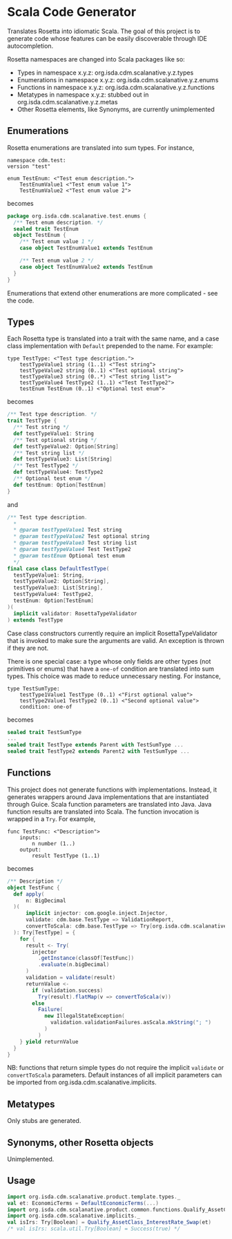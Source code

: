 # Scala Code Generator
Translates Rosetta into idiomatic Scala. The goal of this project is to
generate code whose features can be easily discoverable through IDE
autocompletion.

Rosetta namespaces are changed into Scala packages like so:
* Types in namespace x.y.z: org.isda.cdm.scalanative.y.z.types
* Enumerations in namespace x.y.z: org.isda.cdm.scalanative.y.z.enums
* Functions in namespace x.y.z: org.isda.cdm.scalanative.y.z.functions
* Metatypes in namespace x.y.z: stubbed out in org.isda.cdm.scalanative.y.z.metas
* Other Rosetta elements, like Synonyms, are currently unimplemented

## Enumerations
Rosetta enumerations are translated into sum types. For instance,
```rosetta
namespace cdm.test:
version "test"

enum TestEnum: <"Test enum description.">
    TestEnumValue1 <"Test enum value 1">
    TestEnumValue2 <"Test enum value 2">
```
becomes
```scala
package org.isda.cdm.scalanative.test.enums {
  /** Test enum description. */
  sealed trait TestEnum
  object TestEnum {
    /** Test enum value 1 */
    case object TestEnumValue1 extends TestEnum

    /** Test enum value 2 */
    case object TestEnumValue2 extends TestEnum
  }
}
```
Enumerations that extend other enumerations are more complicated - see the
code.

## Types
Each Rosetta type is translated into a trait with the same name, and a
case class implementation with `Default` prepended to the name. For example:
```rosetta
type TestType: <"Test type description.">
    testTypeValue1 string (1..1) <"Test string">
    testTypeValue2 string (0..1) <"Test optional string">
    testTypeValue3 string (0..*) <"Test string list">
    testTypeValue4 TestType2 (1..1) <"Test TestType2">
    testEnum TestEnum (0..1) <"Optional test enum">
```
becomes
```scala
/** Test type description. */
trait TestType {
  /** Test string */
  def testTypeValue1: String
  /** Test optional string */
  def testTypeValue2: Option[String]
  /** Test string list */
  def testTypeValue3: List[String]
  /** Test TestType2 */
  def testTypeValue4: TestType2
  /** Optional test enum */
  def testEnum: Option[TestEnum]
}
```
and
```scala
/** Test type description.
  *
  * @param testTypeValue1 Test string
  * @param testTypeValue2 Test optional string
  * @param testTypeValue3 Test string list
  * @param testTypeValue4 Test TestType2
  * @param testEnum Optional test enum
  */
final case class DefaultTestType(
  testTypeValue1: String,
  testTypeValue2: Option[String],
  testTypeValue3: List[String],
  testTypeValue4: TestType2,
  testEnum: Option[TestEnum]
)(
  implicit validator: RosettaTypeValidator
) extends TestType
```
Case class constructors currently require an implicit RosettaTypeValidator
that is invoked to make sure the arguments are valid. An exception is
thrown if they are not.

There is one special case: a type whose only fields are other types (not
primitives or enums) that have a `one-of` condition are translated into
sum types. This choice was made to reduce unnecessary nesting. For instance,
```rosetta
type TestSumType:
    testType1Value1 TestType (0..1) <"First optional value">
    testType2Value1 TestType2 (0..1) <"Second optional value">
    condition: one-of
```
becomes
```scala
sealed trait TestSumType
...
sealed trait TestType extends Parent with TestSumType ...
sealed trait TestType2 extends Parent2 with TestSumType ...
```

## Functions
This project does not generate functions with implementations. Instead,
it generates wrappers around Java implementations that are instantiated
through Guice. Scala function parameters are translated into Java. Java
function results are translated into Scala. The function invocation is
wrapped in a `Try`. For example,
```rosetta
func TestFunc: <"Description">
    inputs:
        n number (1..)
    output:
        result TestType (1..1)
```
becomes
```scala
/** Description */
object TestFunc {
  def apply(
      n: BigDecimal
  )(
      implicit injector: com.google.inject.Injector,
      validate: cdm.base.TestType => ValidationReport,
      convertToScala: cdm.base.TestType => Try[org.isda.cdm.scalanative.base.TestType]
  ): Try[TestType] = {
    for {
      result <- Try(
        injector
          .getInstance(classOf[TestFunc])
          .evaluate(n.bigDecimal)
      )
      validation = validate(result)
      returnValue <-
        if (validation.success)
          Try(result).flatMap(v => convertToScala(v))
        else
          Failure(
            new IllegalStateException(
              validation.validationFailures.asScala.mkString("; ")
            )
          )
    } yield returnValue
  }
}
```
NB: functions that return simple types do not require the implicit
`validate` or `convertToScala` parameters. Default instances of all implicit
parameters can be imported from org.isda.cdm.scalanative.implicits.

## Metatypes
Only stubs are generated.

## Synonyms, other Rosetta objects
Unimplemented.

## Usage
```scala
import org.isda.cdm.scalanative.product.template.types._
val et: EconomicTerms = DefaultEconomicTerms(...)
import org.isda.cdm.scalanative.product.common.functions.Qualify_AssetClass_InterestRate_Swap
import org.isda.cdm.scalanative.implicits._
val isIrs: Try[Boolean] = Qualify_AssetClass_InterestRate_Swap(et)
/* val isIrs: scala.util.Try[Boolean] = Success(true) */
```